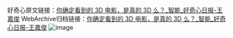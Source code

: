好奇心原文链接：[你确定看到的 3D 电影，是真的 3D 么？_智能_好奇心日报-王嘉俊](https://www.qdaily.com/articles/9486.html)
WebArchive归档链接：[你确定看到的 3D 电影，是真的 3D 么？_智能_好奇心日报-王嘉俊](http://web.archive.org/web/20190623154324/https://www.qdaily.com/articles/9486.html)
![image](http://ww3.sinaimg.cn/large/007d5XDply1g3vfdx7ry8j30u03d84qp)